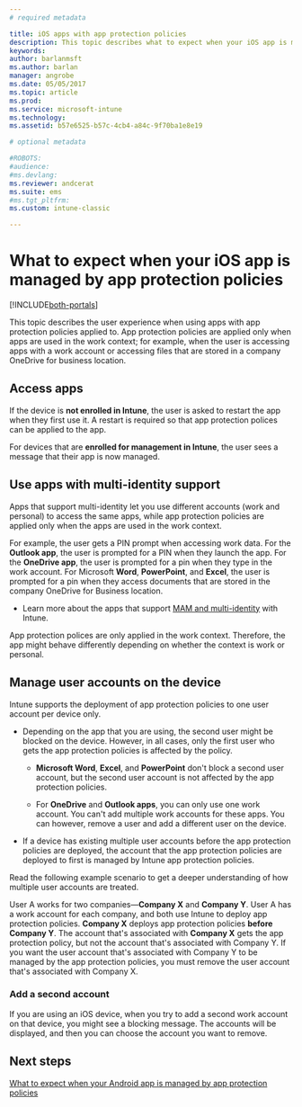 ```yaml
---
# required metadata

title: iOS apps with app protection policies
description: This topic describes what to expect when your iOS app is managed by app protection policies.
keywords:
author: barlanmsft
ms.author: barlan
manager: angrobe
ms.date: 05/05/2017
ms.topic: article
ms.prod:
ms.service: microsoft-intune
ms.technology:
ms.assetid: b57e6525-b57c-4cb4-a84c-9f70ba1e8e19

# optional metadata

#ROBOTS:
#audience:
#ms.devlang:
ms.reviewer: andcerat
ms.suite: ems
#ms.tgt_pltfrm:
ms.custom: intune-classic

---
```


# What to expect when your iOS app is managed by app protection policies

[!INCLUDE[both-portals](./includes/note-for-both-portals.md)]

 This topic describes the user experience when using apps with app protection policies applied to. App protection policies are applied only when apps are used in the work context; for example, when the user is accessing apps with a work account or accessing files that are stored in a company OneDrive for business location.

##  Access apps

If the device is **not enrolled in Intune**, the user is asked to restart the app when they first use it. A restart is required so that app protection polices can be applied to the app.

<!--- The following screenshot from the Skype app illustrates this restart request: --->


<!---  ![Screenshot of the iOS device showing PIN prompt](../media/appmanagement/iOS_AppPINPrompt.png) --->

For devices that are **enrolled for management in Intune**, the user sees a message that their app is now managed.

##  Use apps with multi-identity support

Apps that support multi-identity let you use different accounts (work and personal) to access the same apps, while app protection policies are applied only when the apps are used in the work context.  

For example, the user gets a PIN prompt when accessing work data. For the **Outlook app**, the user is prompted for a PIN when they launch the app. For the **OneDrive app**, the user is prompted for a pin when they type in the work account.  For Microsoft **Word**, **PowerPoint**, and **Excel**, the user is prompted for a pin when they access documents that are stored in the company OneDrive for Business location.

- Learn more about the apps that support [MAM and multi-identity](https://www.microsoft.com/cloud-platform/microsoft-intune-apps) with Intune.

App protection polices are only applied in the work context. Therefore, the app might behave differently depending on whether the context is work or personal.

##  Manage user accounts on the device

Intune supports the deployment of app protection policies to  one user account per device only.

* Depending on the app that you are using, the second user might be blocked on the device. However, in all cases, only the first user who gets the app protection policies is affected by the policy.
  * **Microsoft Word**, **Excel**, and **PowerPoint** don't block a second user account, but the second user account is not affected by the app protection policies.  

  * For **OneDrive** and **Outlook apps**, you can only use one work account. You can't add multiple work accounts for these apps. You can however, remove a user and add a different user on the device.

* If a device has existing multiple user accounts before the app protection policies are deployed, the account that the app protection policies are deployed to first is managed by Intune app protection policies.


Read the following example scenario to get a deeper understanding of how multiple user accounts are treated.

User A works for two companies—**Company X** and **Company Y**. User A has a work account for each company, and both use Intune to deploy app protection policies. **Company X** deploys app protection policies **before** **Company Y**. The account that's associated with **Company X** gets the app protection policy, but not the account that's associated with Company Y. If you want the user account that's associated with Company Y to be managed by the app protection policies, you must remove the user account that's associated with Company X.

### Add a second account

If you are using an iOS device, when you try to add a second work account on that device, you might see a blocking message. The accounts will be displayed, and then you can choose the account you want to remove.

## Next steps
[What to expect when your Android app is managed by app protection policies](end-user-mam-apps-android.md)
